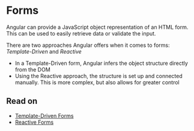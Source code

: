 # Forms
Angular can provide a JavaScript object representation of an HTML form. This can be used to easily retrieve data or validate the input.

There are two approaches Angular offers when it comes to forms: *Template-Driven* and *Reactive*

- In a Template-Driven form, Angular infers the object structure directly from the DOM
- Using the Reactive approach, the structure is set up and connected manually. This is more complex, but also allows for greater control

## Read on
- [Template-Driven Forms](./Template-Driven/index.md)
- [Reactive Forms](./Reactive/index.md)
